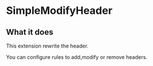 # SimpleModifyHeader

## What it does

This extension rewrite the header. 

You can configure rules to add,modify or remove headers.






